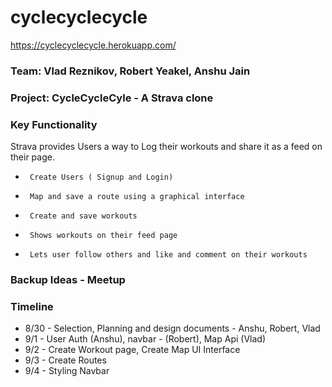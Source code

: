 # cyclecyclecycle
https://cyclecyclecycle.herokuapp.com/
### Team:  Vlad Reznikov, Robert Yeakel, Anshu Jain
### Project: CycleCycleCyle - A Strava clone
### Key Functionality
 Strava provides Users a way to Log their workouts and share it as a feed on their page.    
*      Create Users ( Signup and Login)
*      Map and save a route using a graphical interface 
*      Create and save workouts
*      Shows workouts on their feed page
*      Lets user follow others and like and comment on their workouts
### Backup Ideas - Meetup

### Timeline
* 8/30 - Selection, Planning and design documents - Anshu, Robert, Vlad
* 9/1 - User Auth (Anshu), navbar - (Robert), Map Api (Vlad)
* 9/2 - Create Workout page, Create Map UI Interface
* 9/3 - Create Routes
* 9/4 - Styling Navbar






